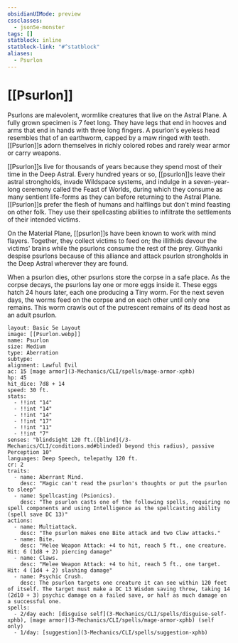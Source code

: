 ```yaml
---
obsidianUIMode: preview
cssclasses:
  - json5e-monster
tags: []
statblock: inline
statblock-link: "#^statblock"
aliases:
  - Psurlon
---
```

# [[Psurlon]]
Psurlons are malevolent, wormlike creatures that live on the Astral Plane. A fully grown specimen is 7 feet long. They have legs that end in hooves and arms that end in hands with three long fingers. A psurlon's eyeless head resembles that of an earthworm, capped by a maw ringed with teeth. [[Psurlon]]s adorn themselves in richly colored robes and rarely wear armor or carry weapons.

[[Psurlon]]s live for thousands of years because they spend most of their time in the Deep Astral. Every hundred years or so, [[psurlon]]s leave their astral strongholds, invade Wildspace systems, and indulge in a seven-year-long ceremony called the Feast of Worlds, during which they consume as many sentient life-forms as they can before returning to the Astral Plane. [[Psurlon]]s prefer the flesh of humans and halflings but don't mind feasting on other folk. They use their spellcasting abilities to infiltrate the settlements of their intended victims.

On the Material Plane, [[psurlon]]s have been known to work with mind flayers. Together, they collect victims to feed on; the illithids devour the victims' brains while the psurlons consume the rest of the prey. Githyanki despise psurlons because of this alliance and attack psurlon strongholds in the Deep Astral wherever they are found.

When a psurlon dies, other psurlons store the corpse in a safe place. As the corpse decays, the psurlons lay one or more eggs inside it. These eggs hatch 24 hours later, each one producing a Tiny worm. For the next seven days, the worms feed on the corpse and on each other until only one remains. This worm crawls out of the putrescent remains of its dead host as an adult psurlon.


```statblock
layout: Basic 5e Layout
image: [[Psurlon.webp]]
name: Psurlon
size: Medium
type: Aberration
subtype: 
alignment: Lawful Evil
ac: 15 [mage armor](3-Mechanics/CLI/spells/mage-armor-xphb)
hp: 45
hit_dice: 7d8 + 14
speed: 30 ft.
stats: 
  - !!int "14"
  - !!int "14"
  - !!int "14"
  - !!int "17"
  - !!int "11"
  - !!int "7"
senses: "blindsight 120 ft.([blind](/3-Mechanics/CLI/conditions.md#blinded) beyond this radius), passive Perception 10"
languages: Deep Speech, telepathy 120 ft.
cr: 2
traits:
  - name: Aberrant Mind.
    desc: "Magic can't read the psurlon's thoughts or put the psurlon to sleep"
  - name: Spellcasting (Psionics).
    desc: "The psurlon casts one of the following spells, requiring no spell components and using Intelligence as the spellcasting ability (spell save DC 13)"
actions:
  - name: Multiattack.
    desc: "The psurlon makes one Bite attack and two Claw attacks."
  - name: Bite. 
    desc: "Melee Weapon Attack: +4 to hit, reach 5 ft., one creature. Hit: 6 (1d8 + 2) piercing damage"
  - name: Claws. 
    desc: "Melee Weapon Attack: +4 to hit, reach 5 ft., one target. Hit: 4 (1d4 + 2) slashing damage"
  - name: Psychic Crush.
    desc: The psurlon targets one creature it can see within 120 feet of itself. The target must make a DC 13 Wisdom saving throw, taking 14 (2d10 + 3) psychic damage on a failed save, or half as much damage on a successful one.
spells: 
  - 2/day each: [disguise self](3-Mechanics/CLI/spells/disguise-self-xphb), [mage armor](3-Mechanics/CLI/spells/mage-armor-xphb) (self only)
  - 1/day: [suggestion](3-Mechanics/CLI/spells/suggestion-xphb)
```

